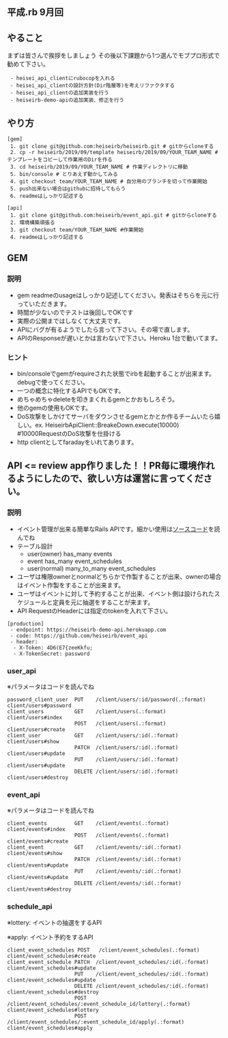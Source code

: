 ## 平成.rb 9月回
## やること
まずは皆さんで挨拶をしましょう
その後以下課題から1つ選んでモブプロ形式で勧めて下さい。

```
 - heisei_api_clientにrubocopを入れる
 - heisei_api_clientの設計方針(Dir階層等)を考えリファクタする
 - heisei_api_clientの追加実装を行う
 - heiseirb-demo-apiの追加実装、修正を行う
```

## やり方
```
[gem]
 1. git clone git@github.com:heiseirb/heiseirb.git # gitからcloneする
 2. cp -r heiseirb/2019/09/template heiseirb/2019/09/YOUR_TEAM_NAME # テンプレートをコピーして作業用のDirを作る
 3. cd heiseirb/2019/09/YOUR_TEAM_NAME # 作業ディレクトリに移動
 5. bin/console # とりあえず動かしてみる
 4. git checkout team/YOUR_TEAM_NAME # 自分用のブランチを切って作業開始
 5. push出来ない場合はgithubに招待してもらう
 6. readmeはしっかり記述する

[api]
 1. git clone git@github.com:heiseirb/event_api.git # gitからcloneする
 2. 環境構築頑張る
 3. git checkout team/YOUR_TEAM_NAME #作業開始
 4. readmeはしっかり記述する
```

## GEM
### 説明
 - gem readmeのusageはしっかり記述してください。発表はそちらを元に行っていただきます。
 - 時間が少ないのでテストは後回しでOKです
 - 実際の公開まではしなくて大丈夫です。
 - APIにバグが有るようでしたら言って下さい。その場で直します。
 - APIのResponseが遅いとかは言わないで下さい。Heroku 1台で動いてます。

### ヒント
 - bin/consoleでgemがrequireされた状態でirbを起動することが出来ます。debugで使ってください。
 - 一つの概念に特化するAPIでもOKです。
 - めちゃめちゃdeleteを叩きまくれるgemとかおもしろそう。
 - 他のgemの使用もOKです。
 - DoS攻撃をしかけてサーバをダウンさせるgemとかとか作るチームいたら嬉しい。ex. HeiseirbApiClient::BreakeDown.execute(10000) #10000RequestのDoS攻撃を仕掛ける
 - http clientとしてfaradayをいれてあります。

## API <= review app作りました！！PR毎に環境作れるようにしたので、欲しい方は運営に言ってください。
### 説明
 - イベント管理が出来る簡単なRails APIです。細かい使用は[ソースコード](https://github.com/heiseirb/event_api)を読んでね
 - テーブル設計
   - user(owner) has_many events
   - event has_many event_schedules
   - user(normal) many_to_many event_schedules 
 - ユーザは権限ownerとnormalどちらかで作製することが出来、ownerの場合はイベント作製をすることが出来ます。
 - ユーザはイベントに対して予約することが出来、イベント側は設けられたスケジュールと定員を元に抽選をすることが来ます。
 - API RequestのHeaderには指定のtokenを入れて下さい。
```
[production]
 - endpoint: https://heiseirb-demo-api.herokuapp.com
 - code: https://github.com/heiseirb/event_api
 - header:
  - X-Token: 4D6(E7{zeeKkfu;
  - X-TokenSecret: password
```
### user_api
※パラメータはコードを読んでね
```
password_client_user  PUT    /client/users/:id/password(.:format)                         client/users#password 
client_users          GET    /client/users(.:format)                                      client/users#index 
                      POST   /client/users(.:format)                                      client/users#create 
client_user           GET    /client/users/:id(.:format)                                  client/users#show 
                      PATCH  /client/users/:id(.:format)                                  client/users#update 
                      PUT    /client/users/:id(.:format)                                  client/users#update 
                      DELETE /client/users/:id(.:format)                                  client/users#destroy 
```
### event_api
※パラメータはコードを読んでね
```
client_events         GET    /client/events(.:format)                                     client/events#index 
                      POST   /client/events(.:format)                                     client/events#create 
client_event          GET    /client/events/:id(.:format)                                 client/events#show 
                      PATCH  /client/events/:id(.:format)                                 client/events#update 
                      PUT    /client/events/:id(.:format)                                 client/events#update 
                      DELETE /client/events/:id(.:format)                                 client/events#destroy 
```
### schedule_api
※lottery: イベントの抽選をするAPI

※apply: イベント予約をするAPI
```
client_event_schedules POST   /client/event_schedules(.:format)                           client/event_schedules#create 
client_event_schedule PATCH  /client/event_schedules/:id(.:format)                        client/event_schedules#update 
                      PUT    /client/event_schedules/:id(.:format)                        client/event_schedules#update 
                      DELETE /client/event_schedules/:id(.:format)                        client/event_schedules#destroy 
                      POST   /client/event_schedules/:event_schedule_id/lottery(.:format) client/event_schedules#lottery
                      POST   /client/event_schedules/:event_schedule_id/apply(.:format)   client/event_schedules#apply
```
